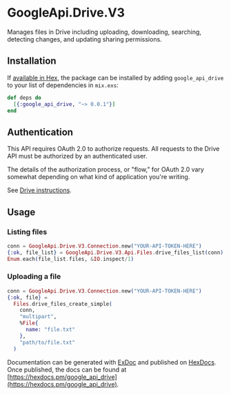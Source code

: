 # GoogleApi.Drive.V3

Manages files in Drive including uploading, downloading, searching, detecting changes, and updating sharing permissions.

## Installation

If [available in Hex](https://hex.pm/docs/publish), the package can be installed
by adding `google_api_drive` to your list of dependencies in `mix.exs`:

```elixir
def deps do
  [{:google_api_drive, "~> 0.0.1"}]
end
```

## Authentication

This API requires OAuth 2.0 to authorize requests. All requests to the Drive API
must be authorized by an authenticated user.

The details of the authorization process, or "flow," for OAuth 2.0 vary somewhat
depending on what kind of application you're writing.

See [Drive instructions](https://developers.google.com/drive/v3/web/about-auth).

## Usage

### Listing files

```elixir
conn = GoogleApi.Drive.V3.Connection.new("YOUR-API-TOKEN-HERE")
{:ok, file_list} = GoogleApi.Drive.V3.Api.Files.drive_files_list(conn)
Enum.each(file_list.files, &IO.inspect/1)
```

### Uploading a file

```elixir
conn = GoogleApi.Drive.V3.Connection.new("YOUR-API-TOKEN-HERE")
{:ok, file} =
  Files.drive_files_create_simple(
    conn,
    "multipart",
    %File{
      name: "file.txt"
    },
    "path/to/file.txt"
  )
```

Documentation can be generated with [ExDoc](https://github.com/elixir-lang/ex_doc)
and published on [HexDocs](https://hexdocs.pm). Once published, the docs can
be found at [https://hexdocs.pm/google_api_drive](https://hexdocs.pm/google_api_drive).
